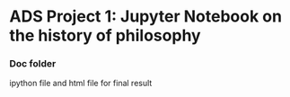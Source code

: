 # ADS Project 1:  Jupyter Notebook on the history of philosophy

### Doc folder

ipython file and html file for final result 
